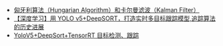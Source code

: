 * [匈牙利算法（Hungarian Algorithm）和卡尔曼滤波（Kalman Filter）](https://blog.csdn.net/weixin_39640372/article/details/110462529?utm_medium=distribute.pc_relevant.none-task-blog-2%7Edefault%7EBlogCommendFromBaidu%7Edefault-18.base&depth_1-utm_source=distribute.pc_relevant.none-task-blog-2%7Edefault%7EBlogCommendFromBaidu%7Edefault-18.base)
* [【深度学习】用 YOLO v5+DeepSORT，打造实时多目标跟踪模型,追踪算法的历史进展](https://blog.csdn.net/fengdu78/article/details/119431155?utm_medium=distribute.pc_relevant.none-task-blog-2~default~baidujs_title~default-5.base&spm=1001.2101.3001.4242)
* [YoloV5+DeepSort+TensorRT 目标检测、跟踪](https://blog.csdn.net/xuanlvxin/article/details/117734369?utm_medium=distribute.pc_relevant.none-task-blog-2~default~baidujs_title~default-12.base&spm=1001.2101.3001.4242)
